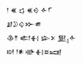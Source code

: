<div class='block'>
<div class='line'>𒁹 𒌍 𒌓 𒌍𒄰 𒅆𒇲</div>
<div class='line'>𒋗𒊒𒌒𒁍𒌑</div>
<div class='line'>𒆠𒈫 𒅗𒈬 𒇽𒉽 𒅅𒅆</div>
<div class='line'>𒊭 𒁹𒀭𒀝𒈬𒊺𒍢</div>
</div>